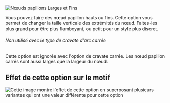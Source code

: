 ![Nœuds papillons Larges et Fins](tipwidth.svg)

Vous pouvez faire des nœud papillon hauts ou fins. Cette option vous permet de changer la taille verticale des extrémités du nœud. Faites-les plus grand pour être plus flamboyant, ou petit pour un style plus discret.

<Note>

###### Non utilisé avec le type de cravate d'arc carrée

Cette option est ignorée avec l'option de cravate carrée. Les nœud papillon carrés sont aussi larges que la largeur du nœud.

</Note>

## Effet de cette option sur le motif

![Cette image montre l'effet de cette option en superposant plusieurs variantes qui ont une valeur différente pour cette option](benjamin_tipwidth_sample.svg "Effet de cette option sur le motif")
